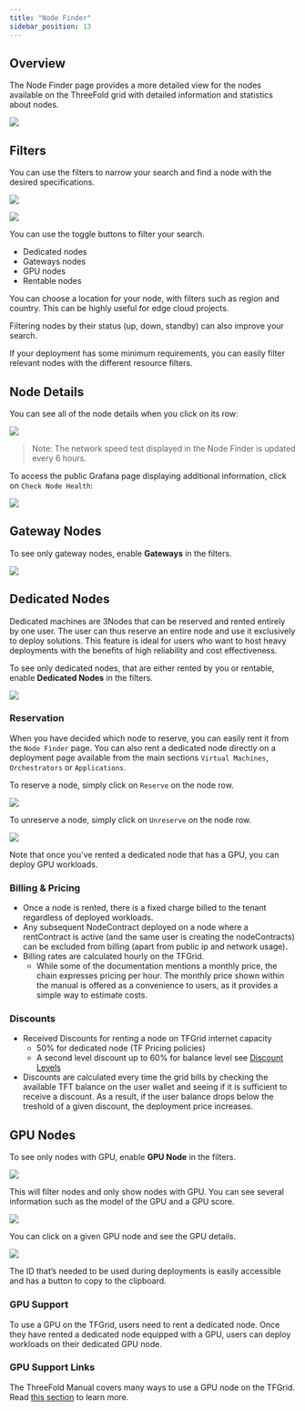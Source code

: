 ```yaml
---
title: "Node Finder"
sidebar_position: 13
---
```




## Overview

The Node Finder page provides a more detailed view for the nodes available on the ThreeFold grid with detailed information and statistics about nodes.

![](./img/dashboard_node_finder.png)

## Filters

You can use the filters to narrow your search and find a node with the desired specifications.

![](./img/dashboard_node_finder_filters_1.png)

![](./img/dashboard_node_finder_filters_2.png)

You can use the toggle buttons to filter your search.

- Dedicated nodes
- Gateways nodes
- GPU nodes
- Rentable nodes

You can choose a location for your node, with filters such as region and country. This can be highly useful for edge cloud projects. 

Filtering nodes by their status (up, down, standby) can also improve your search.

If your deployment has some minimum requirements, you can easily filter relevant nodes with the different resource filters.

## Node Details

You can see all of the node details when you click on its row:

![](./img/dashboard_node_finder_node_view.png)

> Note: The network speed test displayed in the Node Finder is updated every 6 hours.

To access the public Grafana page displaying additional information, click on `Check Node Health`:

![](./img/node_finder_grafana.png)

## Gateway Nodes

To see only gateway nodes, enable **Gateways** in the filters.

![](./img/dashboard_node_finder_gateways.png)

## Dedicated Nodes

Dedicated machines are 3Nodes that can be reserved and rented entirely by one user. The user can thus reserve an entire node and use it exclusively to deploy solutions. This feature is ideal for users who want to host heavy deployments with the benefits of high reliability and cost effectiveness.

To see only dedicated nodes, that are either rented by you or rentable, enable **Dedicated Nodes** in the filters.

![](./img/dashboard_node_finder_dedicated.png)

### Reservation

When you have decided which node to reserve, you can easily rent it from the `Node Finder` page. You can also rent a dedicated node directly on a deployment page available from the main sections `Virtual Machines`, `Orchestrators` or `Applications`.

To reserve a node, simply click on `Reserve` on the node row.

![](./img/dashboard_node_finder_dedicated_reserve.png)

To unreserve a node, simply click on `Unreserve` on the node row.

![](./img/dashboard_node_finder_dedicated_unreserve.png)

Note that once you've rented a dedicated node that has a GPU, you can deploy GPU workloads.

### Billing & Pricing

- Once a node is rented, there is a fixed charge billed to the tenant regardless of deployed workloads.
- Any subsequent NodeContract deployed on a node where a rentContract is active (and the same user is creating the nodeContracts) can be excluded from billing (apart from public ip and network usage).
- Billing rates are calculated hourly on the TFGrid. 
  - While some of the documentation mentions a monthly price, the chain expresses pricing per hour. The monthly price shown within the manual is offered as a convenience to users, as it provides a simple way to estimate costs.

### Discounts

- Received Discounts for renting a node on TFGrid internet capacity
  - 50% for dedicated node (TF Pricing policies)
  - A second level discount up to 60% for balance level see [Discount Levels](../../../knowledge_base/cloud/pricing/staking_discount_levels.md)
- Discounts are calculated every time the grid bills by checking the available TFT balance on the user wallet and seeing if it is sufficient to receive a discount. As a result, if the user balance drops below the treshold of a given discount, the deployment price increases.

## GPU Nodes

To see only nodes with GPU, enable **GPU Node** in the filters.

![](./img/dashboard_node_finder_gpu.png)

This will filter nodes and only show nodes with GPU. You can see several information such as the model of the GPU and a GPU score. 

![](./img/dashboard_node_finder_gpu2.png)

You can click on a given GPU node and see the GPU details.

![](./img/dashboard_node_finder_gpu3.png)

The ID that’s needed to be used during deployments is easily accessible and has a button to copy to the clipboard.

### GPU Support

To use a GPU on the TFGrid, users need to rent a dedicated node. Once they have rented a dedicated node equipped with a GPU, users can deploy workloads on their dedicated GPU node.



### GPU Support Links

The ThreeFold Manual covers many ways to use a GPU node on the TFGrid. Read [this section](../../system_administrators/gpu/gpu_toc.md) to learn more.